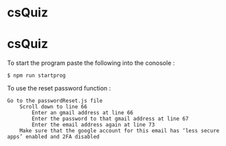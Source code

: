 # csQuiz
# csQuiz

To start the program paste the following into the conosole : 

    $ npm run startprog

To use the reset password function : 

    Go to the passwordReset.js file 
        Scroll down to line 66 
            Enter an gmail address at line 66
            Enter the password to that gmail address at line 67 
            Enter the email address again at line 73 
        Make sure that the google account for this email has ‘less secure apps’ enabled and 2FA disabled


